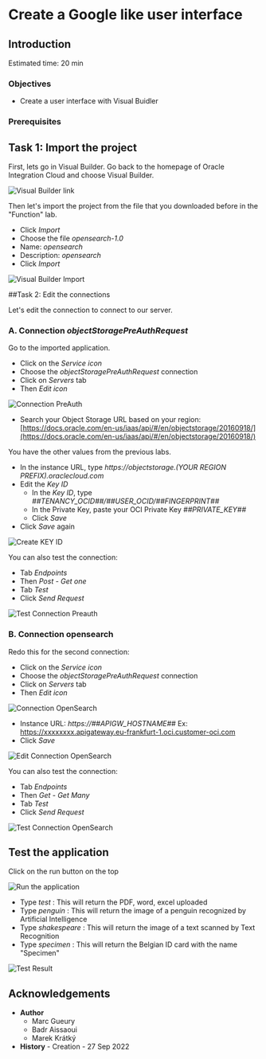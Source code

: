 
# Create a Google like user interface

## Introduction

Estimated time: 20 min

### Objectives

- Create a user interface with Visual Buidler

### Prerequisites

## Task 1: Import the project

First, lets go in Visual Builder. Go back to the homepage of Oracle Integration Cloud and choose Visual Builder.

![Visual Builder link](images/opensearch-vb-link-oic.png)

Then let's import the project from the file that you downloaded before in the "Function" lab.
- Click *Import*
- Choose the file *opensearch-1.0*
- Name: *opensearch*
- Description: *opensearch*
- Click *Import*

![Visual Builder Import](images/opensearch-vb-import.png)

##Task 2: Edit the connections

Let's edit the connection to connect to our server.

### A. Connection *objectStoragePreAuthRequest*

Go to the imported application.
- Click on the *Service icon*
- Choose the *objectStoragePreAuthRequest* connection 
- Click on *Servers* tab 
- Then *Edit icon*

![Connection PreAuth](images/opensearch-vb-connection-preauth.png)

-  Search your Object Storage URL based on your region: [https://docs.oracle.com/en-us/iaas/api/#/en/objectstorage/20160918/](https://docs.oracle.com/en-us/iaas/api/#/en/objectstorage/20160918/)

You have the other values from the previous labs.

- In the instance URL, type
   *https://objectstorage.(YOUR REGION PREFIX).oraclecloud.com*
- Edit the *Key ID*
  - In the *Key ID*, type
    *##TENANCY\_OCID##/##USER\_OCID/##FINGERPRINT##*
  - In the Private Key, paste your OCI Private Key *##PRIVATE_KEY##*
  - Click *Save*
- Click *Save* again

![Create KEY ID](images/opensearch-vb-connection-preauth2.png)

You can also test the connection:
- Tab *Endpoints*
- Then *Post - Get one*
- Tab *Test*
- Click *Send Request*

![Test Connection Preauth](images/opensearch-vb-connection-preauth3.png)

### B. Connection opensearch

Redo this for the second connection:
- Click on the *Service icon*
- Choose the *objectStoragePreAuthRequest* connection 
- Click on *Servers* tab 
- Then *Edit icon*

![Connection OpenSearch](images/opensearch-vb-connection-opensearch.png)

- Instance URL: *https://##APIGW_HOSTNAME##*
  Ex: https://xxxxxxxx.apigateway.eu-frankfurt-1.oci.customer-oci.com
- Click *Save*

![Edit Connection OpenSearch](images/opensearch-vb-connection-opensearch2.png)

You can also test the connection:
- Tab *Endpoints*
- Then *Get - Get Many*
- Tab *Test*
- Click *Send Request*

![Test Connection OpenSearch](images/opensearch-vb-connection-opensearch3.png)

## Test the application

Click on the run button on the top

![Run the application](images/opensearch-vb-test.png)

- Type *test* : This will return the PDF, word, excel uploaded 
- Type *penguin* : This will return the image of a penguin recognized by Artificial Intelligence
- Type *shakespeare* : This will return the image of a text scanned by Text Recognition
- Type *specimen* : This will return the Belgian ID card with the name "Specimen"
 
![Test Result](images/opensearch-intro.png)

## Acknowledgements

- **Author**
  - Marc Gueury
  - Badr Aissaoui
  - Marek Krátký 
- **History** - Creation - 27 Sep 2022

